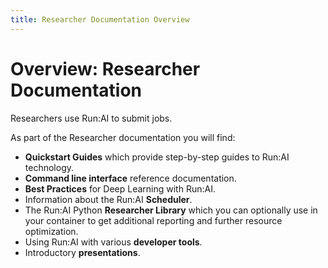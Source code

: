 ```yaml
---
title: Researcher Documentation Overview
---
```

# Overview: Researcher Documentation

Researchers use Run:AI to submit jobs. 

As part of the Researcher documentation you will find:

* __Quickstart Guides__ which provide step-by-step guides to Run:AI technology.
* __Command line interface__ reference documentation.
* __Best Practices__ for Deep Learning with Run:AI.
* Information about the Run:AI __Scheduler__.
* The Run:AI Python __Researcher Library__ which you can optionally use in your container to get additional reporting and further resource optimization.
* Using Run:AI with various __developer tools__. 
* Introductory __presentations__.
